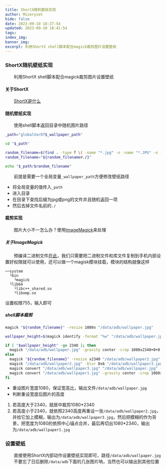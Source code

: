 ```yaml
---
title: ShortX随机壁纸实现
author: Miseryset
hide: false
date: 2023-09-10 18:37:54
updated: 2023-09-10 18:41:54
tags:
index_img:
banner_img:
excerpt: 利用ShortX shell脚本配合magick裁剪图片设置壁纸
---
```

### ShortX随机壁纸实现
&emsp;&emsp;利用ShortX shell脚本配合magick裁剪图片设置壁纸
#### 关于ShortX
&emsp;&emsp;[ShortX是什么](https://shortx-repo.github.io/ShortX-Pages/zh/2022/12/01/shortx-intro.html)
#### 随机壁纸实现
&emsp;&emsp;使用shell脚本返回目录中随机图片路径
```bash
_path="globalVarOf$_wallpaper_path"

cd "$_path"

random_filename=$(find . -type f \( -name "*.jpg" -o -name "*.JPG" -o -name "*.png" -o -name "*.PNG" \) | shuf -n 1)
random_filename="${random_filename#./}"

echo "$_path/$random_filename"
```
&emsp;&emsp;前提是需要一个全局变量`_wallpaper_path`方便修改壁纸路径
- 将全局变量的值传入`_path`
- 进入目录
- 在目录下查找后缀为jpg或png的文件并且随机返回一项
- 然后去掉文件名前的`./`
#### 裁剪实现
&emsp;&emsp;图片大小不一怎么办？使用[ImageMagick](https://imagemagick.org)来处理
##### 关于ImageMagick
&emsp;&emsp;预编译二进制文件[在此](https://github.com/MolotovCherry/Android-ImageMagick7)，我们只需要把二进制文件和库文件复制到手机内部设置好权限就可以使用，还可以做一个magisk模块挂载，模块的结构就像这样
```text
──system
  └bin
    └magick
  └lib64
    └libc++_shared.so
    └libomp.so
```
设置权限755，输入即可
##### shell脚本裁剪
```bash
magick "${random_filename}" -resize 1080x "/data/adb/wallpaper.jpg"

wallpaper_height=$(magick identify -format "%w" "/data/adb/wallpaper.jpg")

if [ "$wallpaper_height" -ge 2340 ]; then
  magick "/data/adb/wallpaper.jpg" -gravity center -crop 1080x2340+0+0 +repage "/data/adb/wallpaper1.jpg"
else
  magick "${random_filename}" -resize x2340 "/data/adb/wallpaper2.jpg"
  magick "/data/adb/wallpaper2.jpg" -blur 0x6 "/data/adb/wallpaper3.jpg"
  magick convert "/data/adb/wallpaper3.jpg" "/data/adb/wallpaper.jpg" -gravity center -composite "/data/adb/wallpaper1.jpg"
  magick convert "/data/adb/wallpaper1.jpg" -gravity center -crop 1080x2340+0+0 +repage "/data/adb/wallpaper1.jpg"
fi
```
- 重设图片宽度1080，保证宽高比，输出文件`/data/adb/wallpaper.jpg`
- 判断重设宽度后图片的高度
 1. 若高度大于2340，就居中裁剪1080*2340
 2. 若高度小于2340，就依照2340高度再重设一张`/data/adb/wallpaper2.jpg`，并给它加上模糊，输出为`/data/adb/wallpaper3.jpg`，然后把模糊的作为背景，把宽度为1080的依照中心锚点合并，最后再切出1080*2340，输出为`/data/adb/wallpaper1.jpg`

### 设置壁纸
&emsp;&emsp;直接使用ShortX内部动作设置壁纸实现即可，路径`/data/adb/wallpaper.jpg`
&emsp;&emsp;不要忘了日后删除`/data/adb`下面的几张图片呐，当然也可以输出到其他位置
